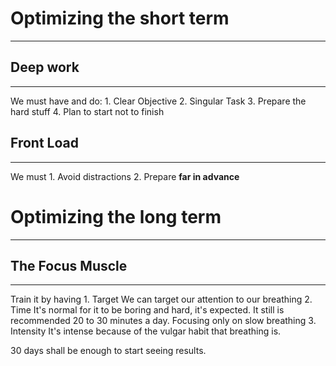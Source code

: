 # Optimizing the short term
---
## Deep work
---
We must have and do:
	1. Clear Objective
	2. Singular Task
	3. Prepare the hard stuff
	4. Plan to start not to finish
## Front Load
---
We must 
	1. Avoid distractions
	2. Prepare **far in advance**
# Optimizing the long term
---
## The Focus Muscle
---
Train it by having
	1. Target
		We can target our attention to our breathing
	2. Time
		It's normal for it to be boring and hard, it's expected.
		It still is recommended 20 to 30 minutes a day.
		Focusing only on slow breathing
	3. Intensity
		It's intense because of the vulgar habit that breathing is.

30 days shall be enough to start seeing results.

